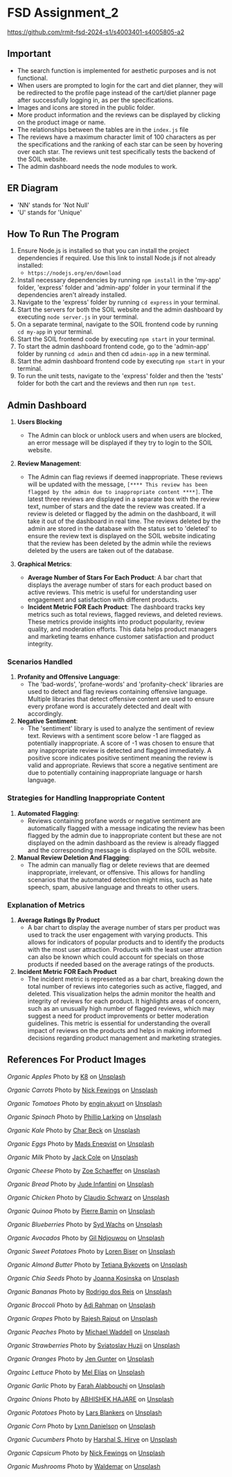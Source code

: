 # FSD Assignment_2

https://github.com/rmit-fsd-2024-s1/s4003401-s4005805-a2

## Important
- The search function is implemented for aesthetic purposes and is not functional.
- When users are prompted to login for the cart and diet planner, they will be redirected to the profile page instead of the cart/diet planner page after successfully logging in, as per the specifications.
- Images and icons are stored in the public folder.
- More product information and the reviews can be displayed by clicking on the product image or name.
- The relationships between the tables are in the `index.js` file
- The reviews have a maximum character limit of 100 characters as per the specifications and the ranking of each star can be seen by hovering over each star. The reviews unit test specifically tests the backend of the SOIL website.
- The admin dashboard needs the node modules to work.

## ER Diagram
- 'NN' stands for 'Not Null' 
- 'U' stands for 'Unique'

## How To Run The Program
1. Ensure Node.js is installed so that you can install the project dependencies if required. Use this link to install Node.js if not already installed:
    - `https://nodejs.org/en/download`
2. Install necessary dependencies by running `npm install` in the 'my-app' folder, 'express' folder and 'admin-app' folder in your terminal if the dependencies aren't already installed. 
3. Navigate to the 'express' folder by running `cd express` in your terminal.
4. Start the servers for both the SOIL website and the admin dashboard by executing `node server.js` in your terminal.
5. On a separate terminal, navigate to the SOIL frontend code by running `cd my-app` in your terminal.
6. Start the SOIL frontend code by executing `npm start` in your terminal.
7. To start the admin dashboard frontend code, go to the 'admin-app' folder by running `cd admin` and then cd `admin-app` in a new terminal.  
8. Start the admin dashboard frontend code by executing `npm start` in your terminal.
9. To run the unit tests, navigate to the 'express' folder and then the 'tests' folder for both the cart and the reviews and then run `npm test`.
## Admin Dashboard
1. **Users Blocking**
    - The Admin can block or unblock users and when users are blocked, an error message will be displayed if they try to login to the SOIL website.

2. **Review Management**:
    - The Admin can flag reviews if deemed inappropriate. These reviews will be updated with the message, `[**** This review has been flagged by the admin due to inappropriate content ****]`. The latest three reviews are displayed in a separate box with the review text, number of stars and the date the review was created. If a review is deleted or flagged by the admin on the dashboard, it will take it out of the dashboard in real time. The reviews deleted by the admin are stored in the database with the status set to 'deleted' to ensure the review text is displayed on the SOIL website indicating that the review has been deleted by the admin while the reviews deleted by the users are taken out of the database.

3.  **Graphical Metrics**:
    - **Average Number of Stars For Each Product**: A bar chart that displays the average number of stars for each product based on active reviews. This metric is useful for understanding user engagement and satisfaction with different products.
    - **Incident Metric FOR Each Product**: The dashboard tracks key metrics such as total reviews, flagged reviews, and deleted reviews. These metrics provide insights into product popularity, review quality, and moderation efforts. This data helps product managers and marketing teams enhance customer satisfaction and product integrity.

### Scenarios Handled
1. **Profanity and Offensive Language**:
    - The 'bad-words', 'profane-words' and 'profanity-check' libraries are used to detect and flag reviews containing offensive language. Multiple libraries that detect offensive content are used to ensure every profane word is accurately detected and dealt with accordingly.
2. **Negative Sentiment**:
    - The 'sentiment' library is used to analyze the sentiment of review text. Reviews with a sentiment score below -1 are flagged as potentially inappropriate. A score of -1 was chosen to ensure that any inappropriate review is detected and flagged immediately. A positive score indicates positive sentiment meaning the review is valid and appropriate. Reviews that score a negative sentiment are due to potentially containing inappropriate language or harsh language.

### Strategies for Handling Inappropriate Content
1. **Automated Flagging**:
    - Reviews containing profane words or negative sentiment are automatically flagged with a message indicating the review has been flagged by the admin due to inappropriate content but these are not displayed on the admin dashboard as the review is already flagged and the corresponding message is displayed on the SOIL website. 
2. **Manual Review Deletion And Flagging**:
    - The admin can manually flag or delete reviews that are deemed inappropriate, irrelevant, or offensive. This allows for handling scenarios that the automated detection might miss, such as hate speech, spam, abusive language and threats to other users.

### Explanation of Metrics
1. **Average Ratings By Product**
    - A bar chart to display the average number of stars per product was used to track the user engagement with varying products. This allows for indicators of popular products and to identify the products with the most user attraction. Products with the least user attraction can also be known which could account for specials on those products if needed based on the average ratings of the products. 
2. **Incident Metric FOR Each Product**
    - The incident metric is represented as a bar chart, breaking down the total number of reviews into categories such as active, flagged, and deleted. This visualization helps the admin monitor the health and integrity of reviews for each product. It highlights areas of concern, such as an unusually high number of flagged reviews, which may suggest a need for product improvements or better moderation guidelines. This metric is essential for understanding the overall impact of reviews on the products and helps in making informed decisions regarding product management and marketing strategies.


## References For Product Images
*Organic Apples*
Photo by <a href="https://unsplash.com/@_k8_?utm_content=creditCopyText&utm_medium=referral&utm_source=unsplash">K8</a> on <a href="https://unsplash.com/photos/red-apples-on-brown-wooden-table-hRbt11o8cEU?utm_content=creditCopyText&utm_medium=referral&utm_source=unsplash">Unsplash</a>
  
 *Organic Carrots*
 Photo by <a href="https://unsplash.com/@jannerboy62?utm_content=creditCopyText&utm_medium=referral&utm_source=unsplash">Nick Fewings</a> on <a href="https://unsplash.com/photos/a-pile-of-carrots-sitting-next-to-each-other-d9gDUaDpnes?utm_content=creditCopyText&utm_medium=referral&utm_source=unsplash">Unsplash</a>

 *Organic Tomatoes*
 Photo by <a href="https://unsplash.com/@enginakyurt?utm_content=creditCopyText&utm_medium=referral&utm_source=unsplash">engin akyurt</a> on <a href="https://unsplash.com/photos/a-large-pile-of-red-tomatoes-sitting-on-top-of-each-other-Pocwc14MKN0?utm_content=creditCopyText&utm_medium=referral&utm_source=unsplash">Unsplash</a>
  
*Organic Spinach*
Photo by <a href="https://unsplash.com/@phillip_larking?utm_content=creditCopyText&utm_medium=referral&utm_source=unsplash">Phillip Larking</a> on <a href="https://unsplash.com/photos/a-close-up-of-some-leaves-jcx3S5jfzmA?utm_content=creditCopyText&utm_medium=referral&utm_source=unsplash">Unsplash</a>
  
*Organic Kale*
Photo by <a href="https://unsplash.com/@charbeck?utm_content=creditCopyText&utm_medium=referral&utm_source=unsplash">Char Beck</a> on <a href="https://unsplash.com/photos/macro-shot-photography-of-lettuce-5eM6sRTCCUc?utm_content=creditCopyText&utm_medium=referral&utm_source=unsplash">Unsplash</a>

*Organic Eggs*
Photo by <a href="https://unsplash.com/@madseneqvist?utm_content=creditCopyText&utm_medium=referral&utm_source=unsplash">Mads Eneqvist</a> on <a href="https://unsplash.com/photos/a-bunch-of-eggs-that-are-in-a-box-X77nWyRG2Ck?utm_content=creditCopyText&utm_medium=referral&utm_source=unsplash">Unsplash</a>

*Organic Milk*
Photo by <a href="https://unsplash.com/@thisisjackcole?utm_content=creditCopyText&utm_medium=referral&utm_source=unsplash">Jack Cole</a> on <a href="https://unsplash.com/photos/a-bottle-of-organic-milk-sitting-on-a-table-4PhVsBICtJQ?utm_content=creditCopyText&utm_medium=referral&utm_source=unsplash">Unsplash</a>

*Organic Cheese*
Photo by <a href="https://unsplash.com/@dirtjoy?utm_content=creditCopyText&utm_medium=referral&utm_source=unsplash">Zoe Schaeffer</a> on <a href="https://unsplash.com/photos/white-round-food-on-stainless-steel-tray-YFmkU2EOm-8?utm_content=creditCopyText&utm_medium=referral&utm_source=unsplash">Unsplash</a>

*Organic Bread*
Photo by <a href="https://unsplash.com/@judowoodo_?utm_content=creditCopyText&utm_medium=referral&utm_source=unsplash">Jude Infantini</a> on <a href="https://unsplash.com/photos/selective-focus-photography-of-sliced-bread-rYOqbTcGp1c?utm_content=creditCopyText&utm_medium=referral&utm_source=unsplash">Unsplash</a>

*Organic Chicken*
Photo by <a href="https://unsplash.com/@purzlbaum?utm_content=creditCopyText&utm_medium=referral&utm_source=unsplash">Claudio Schwarz</a> on <a href="https://unsplash.com/photos/roasted-chicken-on-white-ceramic-plate-4qJlXK4mYzU?utm_content=creditCopyText&utm_medium=referral&utm_source=unsplash">Unsplash</a>

*Organic Quinoa*
Photo by <a href="https://unsplash.com/@bamin?utm_content=creditCopyText&utm_medium=referral&utm_source=unsplash">Pierre Bamin</a> on <a href="https://unsplash.com/photos/brown-and-white-pebbles-on-ground-oZ4Krez3X5o?utm_content=creditCopyText&utm_medium=referral&utm_source=unsplash">Unsplash</a>

*Organic Blueberries*
Photo by <a href="https://unsplash.com/@videmusart?utm_content=creditCopyText&utm_medium=referral&utm_source=unsplash">Syd Wachs</a> on <a href="https://unsplash.com/photos/bowl-of-blueberries-LyL7sVozl_Y?utm_content=creditCopyText&utm_medium=referral&utm_source=unsplash">Unsplash</a>

*Organic Avocados*
Photo by <a href="https://unsplash.com/@gilndjouwou?utm_content=creditCopyText&utm_medium=referral&utm_source=unsplash">Gil Ndjouwou</a> on <a href="https://unsplash.com/photos/sliced-avocado-fruit-on-brown-wooden-table-cueV_oTVsic?utm_content=creditCopyText&utm_medium=referral&utm_source=unsplash">Unsplash</a>

*Organic Sweet Potatoes*
Photo by <a href="https://unsplash.com/@cosmicwriter?utm_content=creditCopyText&utm_medium=referral&utm_source=unsplash">Loren Biser</a> on <a href="https://unsplash.com/photos/a-pile-of-wood-vP5guwApg0g?utm_content=creditCopyText&utm_medium=referral&utm_source=unsplash">Unsplash</a>

*Organic Almond Butter*
Photo by <a href="https://unsplash.com/@tetiana_bykovets?utm_content=creditCopyText&utm_medium=referral&utm_source=unsplash">Tetiana Bykovets</a> on <a href="https://unsplash.com/photos/clear-glass-jar-with-brown-liquid-Ht7ZhGt2UXg?utm_content=creditCopyText&utm_medium=referral&utm_source=unsplash">Unsplash</a>

*Organic Chia Seeds*
Photo by <a href="https://unsplash.com/@joannakosinska?utm_content=creditCopyText&utm_medium=referral&utm_source=unsplash">Joanna Kosinska</a> on <a href="https://unsplash.com/photos/black-and-gray-pebbles-6MlhT-THmk4?utm_content=creditCopyText&utm_medium=referral&utm_source=unsplash">Unsplash</a>

*Organic Bananas*
Photo by <a href="https://unsplash.com/@rodreis?utm_content=creditCopyText&utm_medium=referral&utm_source=unsplash">Rodrigo dos Reis</a> on <a href="https://unsplash.com/photos/yellow-banana-fruit-on-brown-wooden-table-DkTuGvgPotA?utm_content=creditCopyText&utm_medium=referral&utm_source=unsplash">Unsplash</a>
  
*Organic Broccoli*
Photo by <a href="https://unsplash.com/@ceritadikit?utm_content=creditCopyText&utm_medium=referral&utm_source=unsplash">Adi Rahman</a> on <a href="https://unsplash.com/photos/green-broccoli-in-close-up-photography-wpJzb1lX5Ac?utm_content=creditCopyText&utm_medium=referral&utm_source=unsplash">Unsplash</a>
  
*Organic Grapes*
Photo by <a href="https://unsplash.com/@rrajputphotography?utm_content=creditCopyText&utm_medium=referral&utm_source=unsplash">Rajesh Rajput</a> on <a href="https://unsplash.com/photos/purple-grapes-lot-y2MeW00BdBo?utm_content=creditCopyText&utm_medium=referral&utm_source=unsplash">Unsplash</a>
  
*Organic Peaches*
Photo by <a href="https://unsplash.com/@mjwaddell?utm_content=creditCopyText&utm_medium=referral&utm_source=unsplash">Michael Waddell</a> on <a href="https://unsplash.com/photos/shallow-focus-photo-of-red-apple-fruits-IDs8ajdEUjg?utm_content=creditCopyText&utm_medium=referral&utm_source=unsplash">Unsplash</a>
  
*Organic Strawberries*
Photo by <a href="https://unsplash.com/@sviathuzii?utm_content=creditCopyText&utm_medium=referral&utm_source=unsplash">Sviatoslav Huzii</a> on <a href="https://unsplash.com/photos/red-strawberries-on-white-ceramic-plate-I497Uc8xWXQ?utm_content=creditCopyText&utm_medium=referral&utm_source=unsplash">Unsplash</a>

*Organic Oranges*
Photo by <a href="https://unsplash.com/@sweetsimplesunshine?utm_content=creditCopyText&utm_medium=referral&utm_source=unsplash">Jen Gunter</a> on <a href="https://unsplash.com/photos/orange-fruits-on-white-ceramic-plate-A4BBdJQu2co?utm_content=creditCopyText&utm_medium=referral&utm_source=unsplash">Unsplash</a>
  
*Orgainc Lettuce*
Photo by <a href="https://unsplash.com/@cuartodeiibra?utm_content=creditCopyText&utm_medium=referral&utm_source=unsplash">Mel Elías</a> on <a href="https://unsplash.com/photos/green-and-white-leaves-on-white-background-e2ZNgrXmZgM?utm_content=creditCopyText&utm_medium=referral&utm_source=unsplash">Unsplash</a>

*Organic Garlic*
Photo by <a href="https://unsplash.com/@farrrah?utm_content=creditCopyText&utm_medium=referral&utm_source=unsplash">Farah Alabbouchi</a> on <a href="https://unsplash.com/photos/garlic-lot-on-black-surface-ubgCpgU4P9k?utm_content=creditCopyText&utm_medium=referral&utm_source=unsplash">Unsplash</a>

*Orgainc Onions*
Photo by <a href="https://unsplash.com/@abhishek_hajare?utm_content=creditCopyText&utm_medium=referral&utm_source=unsplash">ABHISHEK HAJARE</a> on <a href="https://unsplash.com/photos/red-onion-on-brown-wooden-table-D9h2-RxM1rE?utm_content=creditCopyText&utm_medium=referral&utm_source=unsplash">Unsplash</a>

*Organic Potatoes*
Photo by <a href="https://unsplash.com/@lmablankers?utm_content=creditCopyText&utm_medium=referral&utm_source=unsplash">Lars Blankers</a> on <a href="https://unsplash.com/photos/brown-potato-lot-B0s3Xndk6tw?utm_content=creditCopyText&utm_medium=referral&utm_source=unsplash">Unsplash</a>

*Organic Corn*
Photo by <a href="https://unsplash.com/@lellen81?utm_content=creditCopyText&utm_medium=referral&utm_source=unsplash">Lynn Danielson</a> on <a href="https://unsplash.com/photos/yellow-corn-in-close-up-photography-aEIMhuA-Ij8?utm_content=creditCopyText&utm_medium=referral&utm_source=unsplash">Unsplash</a>

*Organic Cucumbers*
Photo by <a href="https://unsplash.com/@harshalhirve?utm_content=creditCopyText&utm_medium=referral&utm_source=unsplash">Harshal S. Hirve</a> on <a href="https://unsplash.com/photos/cucumber-lot-2GiRcLP_jkI?utm_content=creditCopyText&utm_medium=referral&utm_source=unsplash">Unsplash</a>

*Organic Capsicum*
Photo by <a href="https://unsplash.com/@jannerboy62?utm_content=creditCopyText&utm_medium=referral&utm_source=unsplash">Nick Fewings</a> on <a href="https://unsplash.com/photos/orange-bell-peppers-on-white-ceramic-plate-gpP-OkJ5BbI?utm_content=creditCopyText&utm_medium=referral&utm_source=unsplash">Unsplash</a>

*Organic Mushrooms*
Photo by <a href="https://unsplash.com/@waldemarbrandt67w?utm_content=creditCopyText&utm_medium=referral&utm_source=unsplash">Waldemar</a> on <a href="https://unsplash.com/photos/brown-mushrooms---9pYUo2f04?utm_content=creditCopyText&utm_medium=referral&utm_source=unsplash">Unsplash</a>
  
